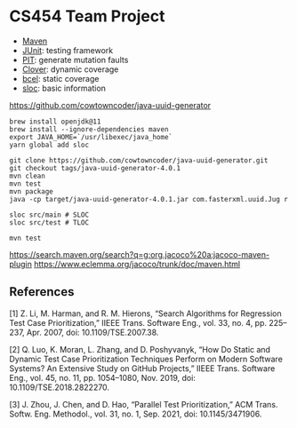 # CS454 Team Project

- [Maven](https://maven.apache.org/guides/getting-started/maven-in-five-minutes.html)
- [JUnit](https://junit.org/junit5/): testing framework
- [PIT](http://pitest.org/): generate mutation faults
- [Clover](https://bitbucket.org/atlassian/clover/src/master/): dynamic coverage
- [bcel](http://commons.apache.org/proper/commons-bcel/): static coverage
- [sloc](https://github.com/flosse/sloc): basic information

https://github.com/cowtowncoder/java-uuid-generator

```
brew install openjdk@11
brew install --ignore-dependencies maven
export JAVA_HOME=`/usr/libexec/java_home`
yarn global add sloc

git clone https://github.com/cowtowncoder/java-uuid-generator.git
git checkout tags/java-uuid-generator-4.0.1
mvn clean
mvn test
mvn package
java -cp target/java-uuid-generator-4.0.1.jar com.fasterxml.uuid.Jug r

sloc src/main # SLOC
sloc src/test # TLOC

mvn test
```

https://search.maven.org/search?q=g:org.jacoco%20a:jacoco-maven-plugin
https://www.eclemma.org/jacoco/trunk/doc/maven.html

## References

[1] Z. Li, M. Harman, and R. M. Hierons, “Search Algorithms for Regression Test Case Prioritization,” IIEEE Trans. Software Eng., vol. 33, no. 4, pp. 225–237, Apr. 2007, doi: 10.1109/TSE.2007.38.

[2] Q. Luo, K. Moran, L. Zhang, and D. Poshyvanyk, “How Do Static and Dynamic Test Case Prioritization Techniques Perform on Modern Software Systems? An Extensive Study on GitHub Projects,” IIEEE Trans. Software Eng., vol. 45, no. 11, pp. 1054–1080, Nov. 2019, doi: 10.1109/TSE.2018.2822270.

[3] J. Zhou, J. Chen, and D. Hao, “Parallel Test Prioritization,” ACM Trans. Softw. Eng. Methodol., vol. 31, no. 1, Sep. 2021, doi: 10.1145/3471906.

